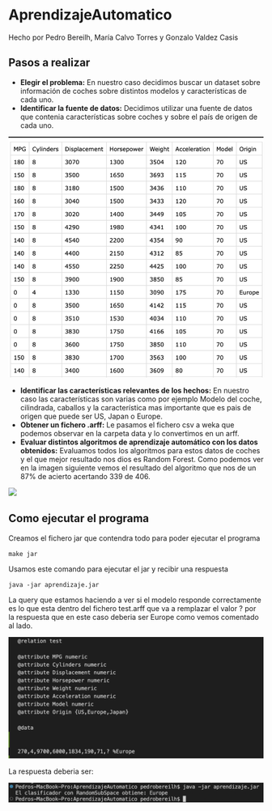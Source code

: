 # AprendizajeAutomatico

Hecho por Pedro Bereilh, María Calvo Torres y Gonzalo Valdez Casis

## Pasos a realizar 
- **Elegir el problema:** En nuestro caso decidimos buscar un dataset sobre información de coches sobre distintos modelos y características de cada uno. 
- **Identificar la fuente de datos:** Decidimos utilizar una fuente de datos que contenia características sobre coches y sobre el país de origen de cada uno.

![](/images/Data.png)

- **Identificar las características relevantes de los hechos:** En nuestro caso las características son varias como por ejemplo Modelo del coche, cilindrada, caballos y la característica mas importante que es pais de origen que puede ser US, Japan o Europe.
- **Obtener un fichero .arff:** Le pasamos el fichero csv a weka que podemos observar en la carpeta data y lo convertimos en un arff. 
- **Evaluar distintos algoritmos de aprendizaje automático con los datos obtenidos:** Evaluamos todos los algoritmos para estos datos de coches y el que mejor resultado nos dios es Random Forest. Como podemos ver en la imagen siguiente vemos el resultado del algoritmo que nos de un 87% de acierto acertando 339 de 406.

![](/images/)


## Como ejecutar el programa 

Creamos el fichero jar que contendra todo para poder ejecutar el programa

```
make jar
```

Usamos este comando para ejecutar el jar y recibir una respuesta

```
java -jar aprendizaje.jar
```

La query que estamos haciendo a ver si el modelo responde correctamente es lo que esta dentro del fichero test.arff que va a remplazar el valor ? por la respuesta que en este caso deberia ser Europe como vemos comentado al lado.

![](/images/query.png)

La respuesta deberia ser: 

![](/images/result.png)



